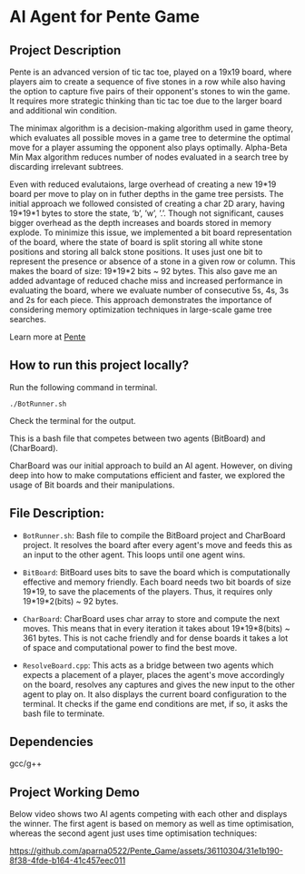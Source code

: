 # AI Agent for Pente Game
## Project Description

Pente is an advanced version of tic tac toe, played on a 19x19 board, where players aim to create a sequence of five stones in a row while also having the option to capture five pairs of their opponent's stones to win the game. It requires more strategic thinking than tic tac toe due to the larger board and additional win condition.

The minimax algorithm is a decision-making algorithm used in game theory, which evaluates all possible moves in a game tree to determine the optimal move for a player assuming the opponent also plays optimally. Alpha-Beta Min Max algorithm reduces number of nodes evaluated in a search tree by discarding irrelevant subtrees.

Even with reduced evalutaions, large overhead of creating a new 19\*19 board per move to play on in futher depths in the game tree persists. The initial approach we followed consisted of creating a char 2D arary, having 19\*19\*1 bytes to store the state, ‘b’, ’w’, ’.’. Though not significant, causes bigger overhead as the depth increases and boards stored in memory explode. To minimize this issue, we implemented a bit board representation of the board, where the state of board is split storing all white stone positions and storing all balck stone positions. It uses just one bit to represent the presence or absence of a stone in a given row or column. This makes the board of size: 19\*19\*2 bits ~ 92 bytes. This also gave me an added advantage of reduced chache miss and increased performance in evaluating the board, where we evaluate number of consecutive 5s, 4s, 3s and 2s for each piece. This approach demonstrates the importance of considering memory optimization techniques in large-scale game tree searches.

<p> Learn more at <a href="https://en.wikipedia.org/wiki/Pente">Pente</a></p>

## How to run this project locally?
Run the following command in terminal. 

```./BotRunner.sh```

Check the terminal for the output. 

This is a bash file that competes between two agents (BitBoard) and (CharBoard). 

CharBoard was our initial approach to build an AI agent. However, on diving deep into how to make computations efficient and faster, we explored the usage of Bit boards and their manipulations. 

## File Description:
- ```BotRunner.sh```: Bash file to compile the BitBoard project and CharBoard project. It resolves the board after every agent's move and feeds this as an input to the other agent. This loops until one agent wins. 

- ```BitBoard```: BitBoard uses bits to save the board which is computationally effective and memory friendly. Each board needs two bit boards of size 19\*19, to save the placements of the players. Thus, it requires only 19\*19\*2(bits) ~ 92 bytes.

- ```CharBoard```: CharBoard uses char array to store and compute the next moves. This means that in every iteration it takes about 19\*19\*8(bits) ~ 361 bytes. This is not cache friendly and for dense boards it takes a lot of space and computational power to find the best move. 

- ```ResolveBoard.cpp```: This acts as a bridge between two agents which expects a placement of a player, places the agent's move accordingly on the board, resolves any captures and gives the new input to the other agent to play on. It also displays the current board configuration to the terminal. It checks if the game end conditions are met, if so, it asks the bash file to terminate. 

## Dependencies 
gcc/g++

## Project Working Demo

Below video shows two AI agents competing with each other and displays the winner. The first agent is based on memory as well as time optimisation, whereas the second agent just uses time optimisation techniques: 

https://github.com/aparna0522/Pente_Game/assets/36110304/31e1b190-8f38-4fde-b164-41c457eec011


